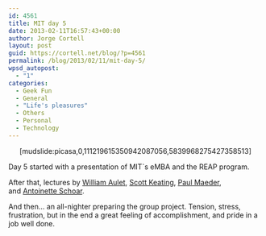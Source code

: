 ```yaml
---
id: 4561
title: MIT day 5
date: 2013-02-11T16:57:43+00:00
author: Jorge Cortell
layout: post
guid: https://cortell.net/blog/?p=4561
permalink: /blog/2013/02/11/mit-day-5/
wpsd_autopost:
  - "1"
categories:
  - Geek Fun
  - General
  - "Life's pleasures"
  - Others
  - Personal
  - Technology
---
```

<p style="text-align: center">
  [mudslide:picasa,0,111219615350942087056,5839968275427358513]
</p>

Day 5 started with a presentation of MIT`s eMBA and the REAP program.

After that, lectures by [William Aulet](https://executive.mit.edu/faculty/profile/58-william-aulet), [Scott Keating](https://executive.mit.edu/faculty/profile/132-scott-keating), [Paul Maeder](https://executive.mit.edu/faculty/profile/285-paul-maeder), and [Antoinette Schoar](https://executive.mit.edu/faculty/profile/68-antoinette-schoar).[  
](https://executive.mit.edu/faculty/profile/194-scott-stern) 

And then... an all-nighter preparing the group project. Tension, stress, frustration, but in the end a great feeling of accomplishment, and pride in a job well done.